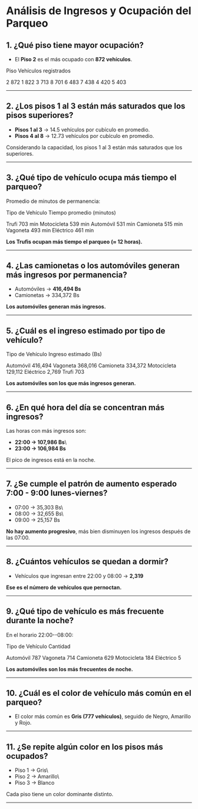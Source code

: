 # Análisis de Ingresos y Ocupación del Parqueo

## 1. ¿Qué piso tiene mayor ocupación?

-   El **Piso 2** es el más ocupado con **872 vehículos**.

  Piso   Vehículos registrados
  
  2      872
  1      822
  3      713
  8      701
  6      483
  7      438
  4      420
  5      403

------------------------------------------------------------------------

## 2. ¿Los pisos 1 al 3 están más saturados que los pisos superiores?

-   **Pisos 1 al 3** → 14.5 vehículos por cubículo en promedio.
-   **Pisos 4 al 8** → 12.73 vehículos por cubículo en promedio.

   Considerando la capacidad, los pisos 1 al 3 están más saturados que los superiores.

------------------------------------------------------------------------

## 3. ¿Qué tipo de vehículo ocupa más tiempo el parqueo?

Promedio de minutos de permanencia:

  Tipo de Vehículo   Tiempo promedio (minutos)
  
  Trufi              703 min
  Motocicleta        539 min
  Automóvil          531 min
  Camioneta          515 min
  Vagoneta           493 min
  Eléctrico          461 min

**Los Trufis ocupan más tiempo el parqueo (≈ 12 horas).**

------------------------------------------------------------------------

## 4. ¿Las camionetas o los automóviles generan más ingresos por permanencia?

-   Automóviles → **416,494 Bs**
-   Camionetas → 334,372 Bs

 **Los automóviles generan más ingresos.**

------------------------------------------------------------------------
## 5. ¿Cuál es el ingreso estimado por tipo de vehículo?

  Tipo de Vehículo   Ingreso estimado (Bs)
  
  Automóvil          416,494
  Vagoneta           368,016
  Camioneta          334,372
  Motocicleta        129,112
  Eléctrico          2,769
  Trufi              703

 **Los automóviles son los que más ingresos generan.**

-----------------------------------------------------------------------------

## 6. ¿En qué hora del día se concentran más ingresos?

Las horas con más ingresos son:

-   **22:00 → 107,986 Bs**\
-   **23:00 → 106,984 Bs**

 El pico de ingresos está en la noche.

------------------------------------------------------------------------

## 7. ¿Se cumple el patrón de aumento esperado 7:00 - 9:00 lunes-viernes?

-   07:00 → 35,303 Bs\
-   08:00 → 32,655 Bs\
-   09:00 → 25,157 Bs

 **No hay aumento progresivo**, más bien disminuyen los ingresos
después de las 07:00.

------------------------------------------------------------------------

## 8. ¿Cuántos vehículos se quedan a dormir?

-   Vehículos que ingresan entre 22:00 y 08:00 → **2,319**

 **Ese es el número de vehículos que pernoctan.**

------------------------------------------------------------------------

## 9. ¿Qué tipo de vehículo es más frecuente durante la noche?

En el horario 22:00--08:00:

  Tipo de Vehículo   Cantidad
  
  Automóvil          787
  Vagoneta           714
  Camioneta          629
  Motocicleta        184
  Eléctrico          5

 **Los automóviles son los más frecuentes de noche.**

------------------------------------------------------------------------

## 10. ¿Cuál es el color de vehículo más común en el parqueo?

-   El color más común es **Gris (777 vehículos)**, seguido de Negro,
    Amarillo y Rojo.

------------------------------------------------------------------------

## 11. ¿Se repite algún color en los pisos más ocupados?

-   Piso 1 → Gris\
-   Piso 2 → Amarillo\
-   Piso 3 → Blanco

 Cada piso tiene un color dominante distinto.

------------------------------------------------------------------------

